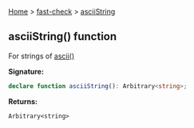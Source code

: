[Home](/) &gt; [fast-check](../fast-check.md) &gt; [asciiString](asciiString.md)

## asciiString() function

For strings of [ascii()](ascii.md)

<b>Signature:</b>

```typescript
declare function asciiString(): Arbitrary<string>;
```
<b>Returns:</b>

`Arbitrary<string>`

